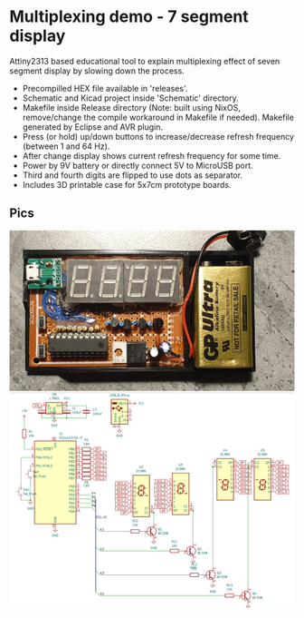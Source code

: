# Multiplexing demo - 7 segment display
Attiny2313 based educational tool to explain multiplexing effect of seven segment display by slowing down the process.
+ Precompilled HEX file available in 'releases'.
+ Schematic and Kicad project inside 'Schematic' directory.
+ Makefile inside Release directory (Note: built using NixOS, remove/change the compile workaround in Makefile if needed). Makefile generated by Eclipse and AVR plugin.
+ Press (or hold) up/down buttons to increase/decrease refresh frequency (between 1 and 64 Hz).
+ After change display shows current refresh frequency for some time.
+ Power by 9V battery or directly connect 5V to MicroUSB port.
+ Third and fourth digits are flipped to use dots as separator.
+ Includes 3D printable case for 5x7cm prototype boards.

## Pics
![demo](https://github.com/roman-oberenkowski/multiplexing-demo-seven-segment/blob/44e86b28479492bac23e80ca281dcb536abf755c/Case/demo.jpg)
![schematic](https://github.com/roman-oberenkowski/multiplexing-demo-seven-segment/blob/44e86b28479492bac23e80ca281dcb536abf755c/Schematic/Schematic.png)
